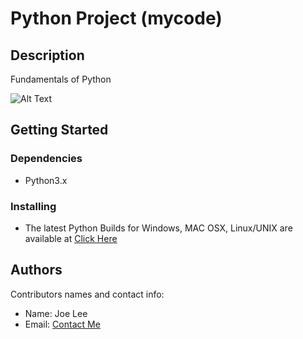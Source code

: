 # Python Project (mycode)

## Description

Fundamentals of Python 

![Alt Text](https://media.tenor.com/DxeK02KwNbEAAAAd/java-python.gifhttps://media.tenor.com/DxeK02KwNbEAAAAd/java-python.gif)

## Getting Started

### Dependencies

* Python3.x 

### Installing

* The latest Python Builds for Windows, MAC OSX, Linux/UNIX are available at [Click Here](https://www.python.org/downloads/)

## Authors

Contributors names and contact info:

* Name: Joe Lee  
* Email: [Contact Me](joe.lee@tlgcohort.com)

